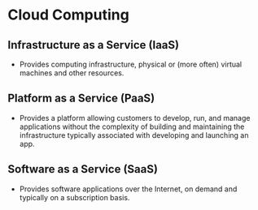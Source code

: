 # Cloud Computing

## Infrastructure as a Service (IaaS)

- Provides computing infrastructure, physical or (more often) virtual machines and other resources.

## Platform as a Service (PaaS)

- Provides a platform allowing customers to develop, run, and manage applications without the complexity of building and maintaining the infrastructure typically associated with developing and launching an app.

## Software as a Service (SaaS)

- Provides software applications over the Internet, on demand and typically on a subscription basis.

